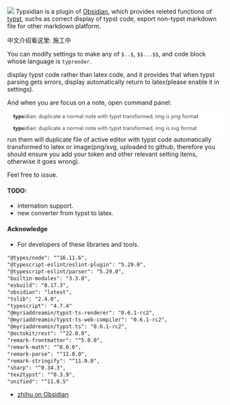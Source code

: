 ![](./res/title.gif)
Typsidian is a plugin of [Obsidian](https://obsidian.md/), which provides releted functions of [typst](https://typst.app), suchs as correct display of typst code, export 
non-typst markdown file for other markdown platform.

中文介绍看这里:  施工中

You can modify settings to make any of `$..$`, `$$...$$`, and code block
whose language is `typrender`.

display typst code rather than latex code, and it provides
that when typst parsing gets errors, display automatically
return to latex(please enable it in settings).

And when you are focus on a note, open command panel:

![](./res/image.png)
run them will duplicate file of active editor with typst code automatically transformed to latex or image(png/svg,
uploaded to github, therefore you should ensure you add 
your token and other relevant setting items, otherwise it goes wrong).

Feel free to issue.

#### TODO:
- internation support.
- new converter from typst to latex.

#### Acknowledge
- For developers of these libraries and tools.
```
"@types/node": "^16.11.6",
"@typescript-eslint/eslint-plugin": "5.29.0",
"@typescript-eslint/parser": "5.29.0",
"builtin-modules": "3.3.0",
"esbuild": "0.17.3",
"obsidian": "latest",
"tslib": "2.4.0",
"typescript": "4.7.4"
"@myriaddreamin/typst-ts-renderer": "0.6.1-rc2",
"@myriaddreamin/typst-ts-web-compiler": "0.6.1-rc2",
"@myriaddreamin/typst.ts": "0.6.1-rc2",
"@octokit/rest": "^22.0.0",
"remark-frontmatter": "^5.0.0",
"remark-math": "^6.0.0",
"remark-parse": "^11.0.0",
"remark-stringify": "^11.0.0",
"sharp": "^0.34.3",
"tex2typst": "^0.3.9",
"unified": "^11.0.5"
```
- [zhihu on Obsidian](https://github.com/dongguaguaguagua/zhihu_obsidian)
